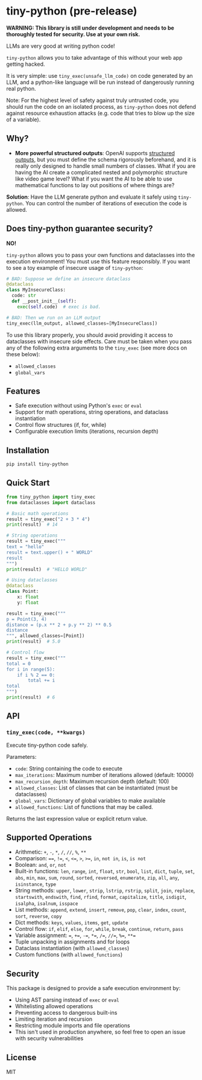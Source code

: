# tiny-python (pre-release)

**WARNING: This library is still under development and needs to be thoroughly tested for security. Use at your own risk.**

LLMs are very good at writing python code!

`tiny-python` allows you to take advantage of this without your web app getting hacked.

It is very simple: use `tiny_exec(unsafe_llm_code)` on code generated by an LLM, and a python-like language will be run instead of dangerously running real python.

Note: For the highest level of safety against truly untrusted code, you should run the code on an isolated process, as `tiny-python` does not defend against resource exhaustion attacks (e.g. code that tries to blow up the size of a variable).

## Why?

- **More powerful structured outputs**: OpenAI supports [structured outputs](https://platform.openai.com/docs/guides/structured-outputs), but you must define the schema rigorously beforehand, and it is really only designed to handle small numbers of classes. What if you are having the AI create a complicated nested and polymorphic structure like video game level? What if you want the AI to be able to use mathematical functions to lay out positions of where things are?

**Solution**: Have the LLM generate python and evaluate it safely using `tiny-python`. You can control the number of iterations of execution the code is allowed.

## Does tiny-python guarantee security?

**NO!**

`tiny-python` allows you to pass your own functions and dataclasses into the execution environment! You must use this feature responsibly. If you want to see a toy example of insecure usage of `tiny-python`:

```python
# BAD: Suppose we define an insecure dataclass
@dataclass
class MyInsecureClass:
  code: str
  def __post_init__(self):
    exec(self.code)  # exec is bad.

# BAD: Then we run on an LLM output
tiny_exec(llm_output, allowed_classes=[MyInsecureClass])
```

To use this library properly, you should avoid providing it access to dataclasses with insecure side effects. Care must be taken when you pass any of the following extra arguments to the `tiny_exec` (see more docs on these below):

- `allowed_classes`
- `global_vars`

## Features

- Safe execution without using Python's `exec` or `eval`
- Support for math operations, string operations, and dataclass instantiation
- Control flow structures (if, for, while)
- Configurable execution limits (iterations, recursion depth)

## Installation

```bash
pip install tiny-python
```

## Quick Start

```python
from tiny_python import tiny_exec
from dataclasses import dataclass

# Basic math operations
result = tiny_exec("2 + 3 * 4")
print(result)  # 14

# String operations
result = tiny_exec("""
text = "hello"
result = text.upper() + " WORLD"
result
""")
print(result)  # "HELLO WORLD"

# Using dataclasses
@dataclass
class Point:
    x: float
    y: float

result = tiny_exec("""
p = Point(3, 4)
distance = (p.x ** 2 + p.y ** 2) ** 0.5
distance
""", allowed_classes=[Point])
print(result)  # 5.0

# Control flow
result = tiny_exec("""
total = 0
for i in range(5):
    if i % 2 == 0:
        total += i
total
""")
print(result)  # 6
```

## API

### `tiny_exec(code, **kwargs)`

Execute tiny-python code safely.

Parameters:

- `code`: String containing the code to execute
- `max_iterations`: Maximum number of iterations allowed (default: 10000)
- `max_recursion_depth`: Maximum recursion depth (default: 100)
- `allowed_classes`: List of classes that can be instantiated (must be dataclasses)
- `global_vars`: Dictionary of global variables to make available
- `allowed_functions`: List of functions that may be called.

Returns the last expression value or explicit return value.

## Supported Operations

- Arithmetic: `+`, `-`, `*`, `/`, `//`, `%`, `**`
- Comparison: `==`, `!=`, `<`, `<=`, `>`, `>=`, `in`, `not in`, `is`, `is not`
- Boolean: `and`, `or`, `not`
- Built-in functions: `len`, `range`, `int`, `float`, `str`, `bool`, `list`, `dict`, `tuple`, `set`, `abs`, `min`, `max`, `sum`, `round`, `sorted`, `reversed`, `enumerate`, `zip`, `all`, `any`, `isinstance`, `type`
- String methods: `upper`, `lower`, `strip`, `lstrip`, `rstrip`, `split`, `join`, `replace`, `startswith`, `endswith`, `find`, `rfind`, `format`, `capitalize`, `title`, `isdigit`, `isalpha`, `isalnum`, `isspace`
- List methods: `append`, `extend`, `insert`, `remove`, `pop`, `clear`, `index`, `count`, `sort`, `reverse`, `copy`
- Dict methods: `keys`, `values`, `items`, `get`, `update`
- Control flow: `if`, `elif`, `else`, `for`, `while`, `break`, `continue`, `return`, `pass`
- Variable assignment: `=`, `+=`, `-=`, `*=`, `/=`, `//=`, `%=`, `**=`
- Tuple unpacking in assignments and for loops
- Dataclass instantiation (with `allowed_classes`)
- Custom functions (with `allowed_functions`)

## Security

This package is designed to provide a safe execution environment by:

- Using AST parsing instead of `exec` or `eval`
- Whitelisting allowed operations
- Preventing access to dangerous built-ins
- Limiting iteration and recursion
- Restricting module imports and file operations
- This isn't used in production anywhere, so feel free to open an issue with security vulnerabilities

## License

MIT

